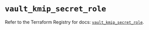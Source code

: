 # `vault_kmip_secret_role`

Refer to the Terraform Registry for docs: [`vault_kmip_secret_role`](https://registry.terraform.io/providers/hashicorp/vault/5.3.0/docs/resources/kmip_secret_role).
